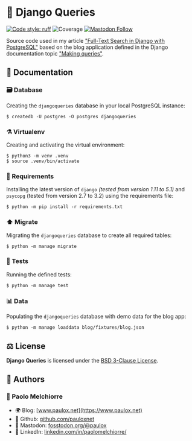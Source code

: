 # 🦄️ Django Queries

[![Code style: ruff](https://img.shields.io/badge/code%20style-ruff-000000.svg)](https://github.com/astral-sh/ruff)
![Coverage](https://img.shields.io/badge/coverage-100%25-success)
[![Mastodon Follow](https://img.shields.io/mastodon/follow/000129461?domain=https%3A%2F%2Ffosstodon.org)](https://fosstodon.org/@paulox)

Source code used in my article ["Full-Text Search in Django with PostgreSQL"](https://www.paulox.net/2017/12/22/full-text-search-in-django-with-postgresql) based on the blog application defined in the Django documentation topic ["Making queries"](https://docs.djangoproject.com/en/stable/topics/db/queries/).

## 📖 Documentation

### 🗃️ Database

Creating the `djangoqueries` database in your local PostgreSQL instance:

```shell
$ createdb -U postgres -O postgres djangoqueries
```

### ⚗️ Virtualenv

Creating and activating the virtual environment:

```shell
$ python3 -m venv .venv
$ source .venv/bin/activate
```

### 🧩 Requirements

Installing the latest version of `django` _(tested from version 1.11 to 5.1)_ and `psycopg` (tested from version 2.7 to 3.2) using the requirements file:

```shell
$ python -m pip install -r requirements.txt
```

### ⬆️ Migrate

Migrating the `djangoqueries` database to create all required tables:

```shell
$ python -m manage migrate
```

### 🔬 Tests

Running the defined tests:

```shell
$ python -m manage test
```

### 📊 Data

Populating the `djangoqueries` database with demo data for the blog app:

```shell
$ python -m manage loaddata blog/fixtures/blog.json
```

## ⚖️ License

**Django Queries** is licensed under the [BSD 3-Clause License](https://github.com/pauloxnet/djangoqueries/blob/master/LICENSE.md).

## 👥 Authors

### 👤 Paolo Melchiorre

- 🌍 Blog: [www.paulox.net](https://www.paulox.net)
- 🐙 Github: [github.com/pauloxnet](https://github.com/pauloxnet)
- 🦣 Mastodon: [fosstodon.org/@paulox](https://fosstodon.org/@paulox)
- 👔 LinkedIn: [linkedin.com/in/paolomelchiorre/](https://www.linkedin.com/in/paolomelchiorre/)
